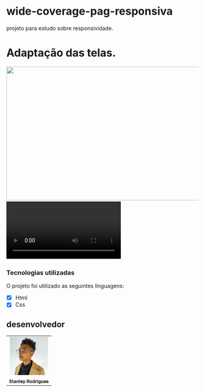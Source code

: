 # wide-coverage-pag-responsiva
projeto para estudo sobre responsividade.


# Adaptação das telas. 


<p aligh="center">
    <img width="600" height="350" src="./assets/mobile.png"/>
    <video src="https://github.com/stanley-rodrigues/wide-coverage-pag-responsiva/blob/master/assets/pc.mp4" autoplay />
    <img height="350" src="https://github.com/stanley-rodrigues/wide-coverage-pag-responsiva/blob/master/assets/mobile.gif?raw=true" />
    </p>

    


### Tecnologias utilizadas

O projeto foi utilizado as seguintes linguagens:

- [x] Html
- [x] Css

##  desenvolvedor

<table>
  <tr>
    <td align="center">
      <a href="https://www.linkedin.com/in/stanley-rodrigues/">
        <img src="https://github.com/stanley-rodrigues/easy-shopping-pag-responsiva/blob/master/assets/eu.jpeg?raw=true" width="100px;" alt="Foto de Stanley Rodrigues"/><br>
        <sub>
          <b>Stanley Rodrigues</b>
        </sub>
      </a>
    </td>
  </tr>
</table>
